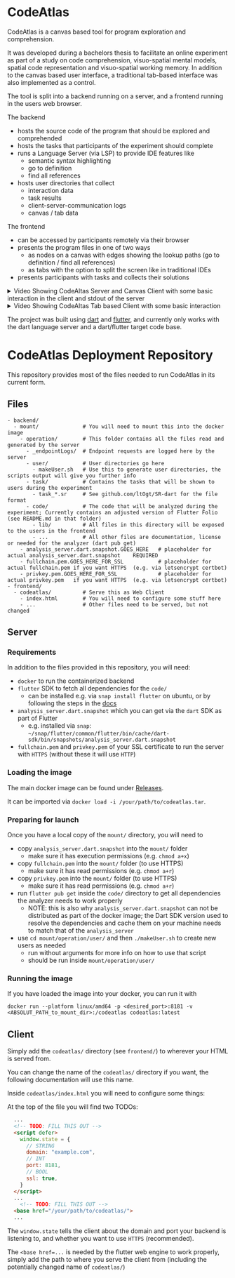 # CodeAtlas

CodeAtlas is a canvas based tool for program exploration and comprehension.

It was developed during a bachelors thesis to facilitate an online experiment as part of a study on code comprehension, visuo-spatial mental models, spatial code representation and visuo-spatial working memory.
In addition to the canvas based user interface, a traditional tab-based interface was also implemented as a control.

The tool is split into a backend running on a server, and a frontend running in the users web browser.

The backend
- hosts the source code of the program that should be explored and comprehended
- hosts the tasks that participants of the experiment should complete
- runs a Language Server (via LSP) to provide IDE features like
  - semantic syntax highlighting
  - go to definition
  - find all references
- hosts user directories that collect
  - interaction data
  - task results
  - client-server-communication logs
  - canvas / tab data

The frontend
- can be accessed by participants remotely via their browser
- presents the program files in one of two ways
  - as nodes on a canvas with edges showing the lookup paths (go to definition / find all references) 
  - as tabs with the option to split the screen like in traditional IDEs
- presents participants with tasks and collects their solutions

<details>
<summary>
Video Showing CodeAltas Server and Canvas Client with some basic interaction in the client and stdout of the server
</summary>

https://user-images.githubusercontent.com/24209580/209453034-85d856e6-34ba-4b15-9b22-9c3317115d31.mov

</details>



<details>
<summary>
Video Showing CodeAltas Tab based Client with some basic interaction
</summary>

https://user-images.githubusercontent.com/24209580/209453071-ce7bd982-7617-4c2d-b5a1-b399277609eb.mov

</details>


The project was built using [dart](https://dart.dev/) and [flutter](https://flutter.dev/),
and currently only works with the dart language server and a dart/flutter target code base.

# CodeAtlas Deployment Repository

This repository provides most of the files needed to run CodeAtlas in its current form.

## Files
```
- backend/
  - mount/              # You will need to mount this into the docker image
    - operation/        # This folder contains all the files read and generated by the server
      - _endpointLogs/  # Endpoint requests are logged here by the server
      - user/           # User directories go here
        - makeUser.sh   # Use this to generate user directories, the scripts output will give you further info
      - task/           # Contains the tasks that will be shown to users during the experiment
        - task_*.sr     # See github.com/ltOgt/SR-dart for the file format
      - code/           # The code that will be analyzed during the experiment; Currently contains an adjusted version of Flutter Folio (see README.md in that folder)
        - lib/          # All files in this directory will be exposed to the users in the frontend
        - ...           # All other files are documentation, license or needed for the analyzer (dart pub get)
    - analysis_server.dart.snapshot.GOES_HERE   # placeholder for actual analysis_server.dart.snapshot    REQUIRED
    - fullchain.pem.GOES_HERE_FOR_SSL           # placeholder for actual fullchain.pem if you want HTTPS  (e.g. via letsencrypt certbot)
    - privkey.pem.GOES_HERE_FOR_SSL             # placeholder for actual privkey.pem   if you want HTTPS  (e.g. via letsencrypt certbot)
- frontend/
  - codeatlas/          # Serve this as Web Client
    - index.html        # You will need to configure some stuff here
    - ...               # Other files need to be served, but not changed
```

## Server
### Requirements
In addition to the files provided in this repository, you will need:
- `docker` to run the containerized backend
- `flutter` SDK to fetch all dependencies for the `code/`
  - can be installed e.g. via `snap install flutter` on ubuntu, or by following the steps in the [docs](https://docs.flutter.dev/get-started/install)
- `analysis_server.dart.snapshot` which you can get via the `dart` SDK as part of Flutter
    - e.g. installed via `snap`: `~/snap/flutter/common/flutter/bin/cache/dart-sdk/bin/snapshots/analysis_server.dart.snapshot`
- `fullchain.pem` and `privkey.pem` of your SSL certificate to run the server with `HTTPS` (without these it will use `HTTP`)

### Loading the image
The main docker image can be found under [Releases](https://github.com/ltOgt/codeatlas_deploy/releases).

It can be imported via `docker load -i /your/path/to/codeatlas.tar`.

### Preparing for launch
Once you have a local copy of the `mount/` directory, you will need to
- copy `analysis_server.dart.snapshot` into the `mount/` folder
  - make sure it has execution permissions (e.g. `chmod a+x`)
- copy `fullchain.pem` into the `mount/` folder (to use HTTPS)
  - make sure it has read permissions (e.g. `chmod a+r`)
- copy `privkey.pem` into the `mount/` folder (to use HTTPS)
  - make sure it has read permissions (e.g. `chmod a+r`)
- run `flutter pub get` inside the `code/` directory to get all dependencies the analyzer needs to work properly
  - NOTE: this is also why `analysis_server.dart.snapshot` can not be distributed as part of the docker image; the Dart SDK version used to resolve the dependencies and cache them on your machine needs to match that of the `analysis_server`
- use `cd mount/operation/user/` and then `./makeUser.sh` to create new users as needed
  - run without arguments for more info on how to use that script
  - should be run inside `mount/operation/user/`


### Running the image

If you have loaded the image into your docker, you can run it with

```
docker run --platform linux/amd64 -p <desired_port>:8181 -v <ABSOLUT_PATH_to_mount_dir>:/codeatlas codeatlas:latest
```


## Client

Simply add the `codeatlas/` directory (see `frontend/`) to wherever your HTML is served from.

You can change the name of the `codeatlas/` directory if you want, the following documentation will use this name.

Inside `codeatlas/index.html` you will need to configure some things:

At the top of the file you will find two TODOs:
```html
  ...
  <!-- TODO: FILL THIS OUT -->
  <script defer>
    window.state = {
      // STRING
      domain: "example.com",
      // INT
      port: 8181,
      // BOOL
      ssl: true,
    }
  </script>
  ...
	<!-- TODO: FILL THIS OUT -->
  <base href="/your/path/to/codeatlas/">
  ...
```

The `window.state` tells the client about the domain and port your backend is listening to, and whether you want to use `HTTPS` (recommended).

The `<base href=...` is needed by the flutter web engine to work properly, simply add the path to where you serve the client from (including the potentially changed name of `codeatlas/`)
